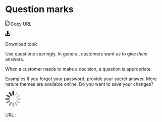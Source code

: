 # Question marks

![Copy URL](media/question-marks/Copy.png)
Copy URL

![Download](media/question-marks/Download.png)

Download topic

Use questions sparingly. In general, customers want *us* to give *them* answers. 

When a customer needs to make a decision, a question is appropriate.

Examples
If you forgot your password, provide your secret answer. 
More nature themes are available online.
Do you want to save your changes?

![In progress](media/question-marks/activity-large.gif)

URL :
